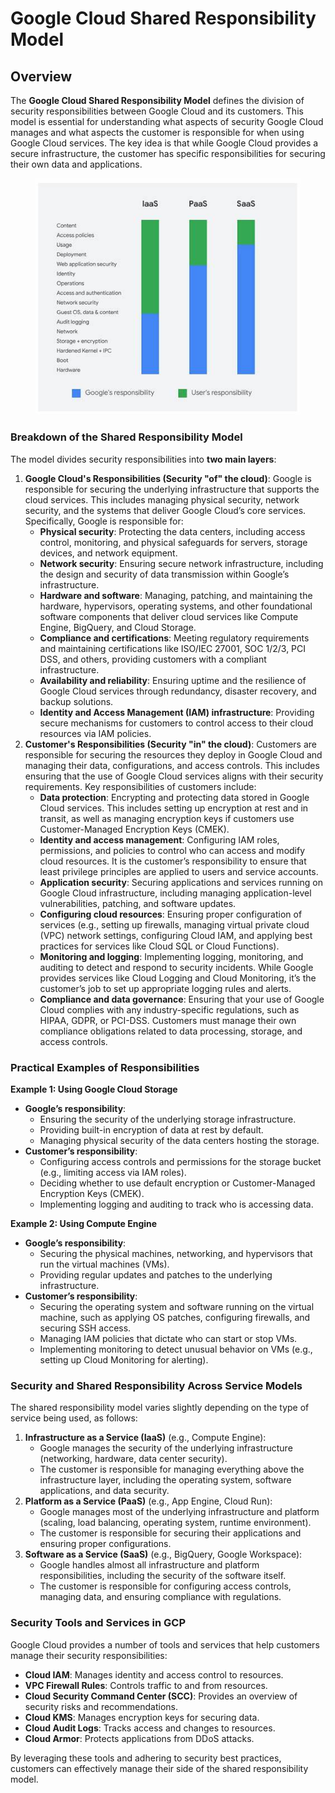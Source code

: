 # Google Cloud Shared Responsibility Model

## Overview

The **Google Cloud Shared Responsibility Model** defines the division of security responsibilities between Google Cloud and its customers. This model is essential for understanding what aspects of security Google Cloud manages and what aspects the customer is responsible for when using Google Cloud services. The key idea is that while Google Cloud provides a secure infrastructure, the customer has specific responsibilities for securing their own data and applications.

<figure><img src="../../.gitbook/assets/OIP.jpg" alt=""><figcaption></figcaption></figure>

### Breakdown of the Shared Responsibility Model

The model divides security responsibilities into **two main layers**:

1. **Google Cloud's Responsibilities (Security "of" the cloud)**: Google is responsible for securing the underlying infrastructure that supports the cloud services. This includes managing physical security, network security, and the systems that deliver Google Cloud’s core services. Specifically, Google is responsible for:
   * **Physical security**: Protecting the data centers, including access control, monitoring, and physical safeguards for servers, storage devices, and network equipment.
   * **Network security**: Ensuring secure network infrastructure, including the design and security of data transmission within Google’s infrastructure.
   * **Hardware and software**: Managing, patching, and maintaining the hardware, hypervisors, operating systems, and other foundational software components that deliver cloud services like Compute Engine, BigQuery, and Cloud Storage.
   * **Compliance and certifications**: Meeting regulatory requirements and maintaining certifications like ISO/IEC 27001, SOC 1/2/3, PCI DSS, and others, providing customers with a compliant infrastructure.
   * **Availability and reliability**: Ensuring uptime and the resilience of Google Cloud services through redundancy, disaster recovery, and backup solutions.
   * **Identity and Access Management (IAM) infrastructure**: Providing secure mechanisms for customers to control access to their cloud resources via IAM policies.
2. **Customer's Responsibilities (Security "in" the cloud)**: Customers are responsible for securing the resources they deploy in Google Cloud and managing their data, configurations, and access controls. This includes ensuring that the use of Google Cloud services aligns with their security requirements. Key responsibilities of customers include:
   * **Data protection**: Encrypting and protecting data stored in Google Cloud services. This includes setting up encryption at rest and in transit, as well as managing encryption keys if customers use Customer-Managed Encryption Keys (CMEK).
   * **Identity and access management**: Configuring IAM roles, permissions, and policies to control who can access and modify cloud resources. It is the customer’s responsibility to ensure that least privilege principles are applied to users and service accounts.
   * **Application security**: Securing applications and services running on Google Cloud infrastructure, including managing application-level vulnerabilities, patching, and software updates.
   * **Configuring cloud resources**: Ensuring proper configuration of services (e.g., setting up firewalls, managing virtual private cloud (VPC) network settings, configuring Cloud IAM, and applying best practices for services like Cloud SQL or Cloud Functions).
   * **Monitoring and logging**: Implementing logging, monitoring, and auditing to detect and respond to security incidents. While Google provides services like Cloud Logging and Cloud Monitoring, it’s the customer’s job to set up appropriate logging rules and alerts.
   * **Compliance and data governance**: Ensuring that your use of Google Cloud complies with any industry-specific regulations, such as HIPAA, GDPR, or PCI-DSS. Customers must manage their own compliance obligations related to data processing, storage, and access controls.

### Practical Examples of Responsibilities

**Example 1: Using Google Cloud Storage**

* **Google’s responsibility**:
  * Ensuring the security of the underlying storage infrastructure.
  * Providing built-in encryption of data at rest by default.
  * Managing physical security of the data centers hosting the storage.
* **Customer’s responsibility**:
  * Configuring access controls and permissions for the storage bucket (e.g., limiting access via IAM roles).
  * Deciding whether to use default encryption or Customer-Managed Encryption Keys (CMEK).
  * Implementing logging and auditing to track who is accessing data.

**Example 2: Using Compute Engine**

* **Google’s responsibility**:
  * Securing the physical machines, networking, and hypervisors that run the virtual machines (VMs).
  * Providing regular updates and patches to the underlying infrastructure.
* **Customer’s responsibility**:
  * Securing the operating system and software running on the virtual machine, such as applying OS patches, configuring firewalls, and securing SSH access.
  * Managing IAM policies that dictate who can start or stop VMs.
  * Implementing monitoring to detect unusual behavior on VMs (e.g., setting up Cloud Monitoring for alerting).

### Security and Shared Responsibility Across Service Models

The shared responsibility model varies slightly depending on the type of service being used, as follows:

1. **Infrastructure as a Service (IaaS)** (e.g., Compute Engine):
   * Google manages the security of the underlying infrastructure (networking, hardware, data center security).
   * The customer is responsible for managing everything above the infrastructure layer, including the operating system, software applications, and data security.
2. **Platform as a Service (PaaS)** (e.g., App Engine, Cloud Run):
   * Google manages most of the underlying infrastructure and platform (scaling, load balancing, operating system, runtime environment).
   * The customer is responsible for securing their applications and ensuring proper configurations.
3. **Software as a Service (SaaS)** (e.g., BigQuery, Google Workspace):
   * Google handles almost all infrastructure and platform responsibilities, including the security of the software itself.
   * The customer is responsible for configuring access controls, managing data, and ensuring compliance with regulations.

### Security Tools and Services in GCP

Google Cloud provides a number of tools and services that help customers manage their security responsibilities:

* **Cloud IAM**: Manages identity and access control to resources.
* **VPC Firewall Rules**: Controls traffic to and from resources.
* **Cloud Security Command Center (SCC)**: Provides an overview of security risks and recommendations.
* **Cloud KMS**: Manages encryption keys for securing data.
* **Cloud Audit Logs**: Tracks access and changes to resources.
* **Cloud Armor**: Protects applications from DDoS attacks.

By leveraging these tools and adhering to security best practices, customers can effectively manage their side of the shared responsibility model.
